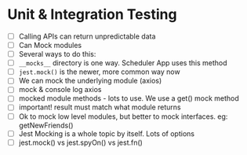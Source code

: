 # Unit & Integration Testing

- [ ] Calling APIs can return unpredictable data
- [ ] Can Mock modules
- [ ] Several ways to do this:
- [ ] `__mocks__` directory is one way. Scheduler App uses this method
- [ ] `jest.mock()` is the newer, more common way now
- [ ] We can mock the underlying module (axios)
- [ ] mock & console log axios
- [ ] mocked module methods - lots to use.  We use a get() mock method
- [ ] important! result must match what module returns
- [ ] Ok to mock low level modules, but better to mock interfaces. eg: getNewFriends()
- [ ] Jest Mocking is a whole topic by itself.  Lots of options
- [ ] jest.mock()  vs jest.spyOn()  vs jest.fn()

